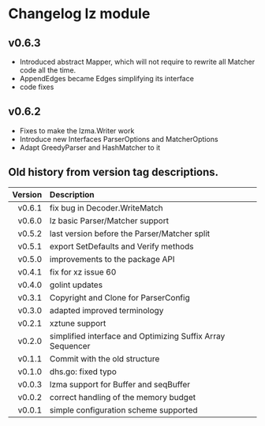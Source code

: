 # Changelog lz module

## v0.6.3

* Introduced abstract Mapper, which will not require to rewrite all
  Matcher code all the time.
* AppendEdges became Edges simplifying its interface
* code fixes
 
## v0.6.2 
 
 * Fixes to make the lzma.Writer work
 * Introduce new Interfaces ParserOptions and MatcherOptions
 * Adapt GreedyParser and HashMatcher to it

## Old history from version tag descriptions.

| Version | Description
|--:|:--|
| v0.6.1 | fix bug in Decoder.WriteMatch |
| v0.6.0 | lz basic Parser/Matcher support |
| v0.5.2 | last version before the Parser/Matcher split |
| v0.5.1 | export SetDefaults and Verify methods |
| v0.5.0 | improvements to the package API |
| v0.4.1 | fix for xz issue 60 |
| v0.4.0 | golint updates |
| v0.3.1 | Copyright and Clone for ParserConfig |
| v0.3.0 | adapted improved terminology |
| v0.2.1 | xztune support |
| v0.2.0 | simplified interface and Optimizing Suffix Array Sequencer |
| v0.1.1 | Commit with the old structure |
| v0.1.0 | dhs.go: fixed typo |
| v0.0.3 | lzma support for Buffer and seqBuffer |
| v0.0.2 | correct handling of the memory budget |
| v0.0.1 | simple configuration scheme supported |
